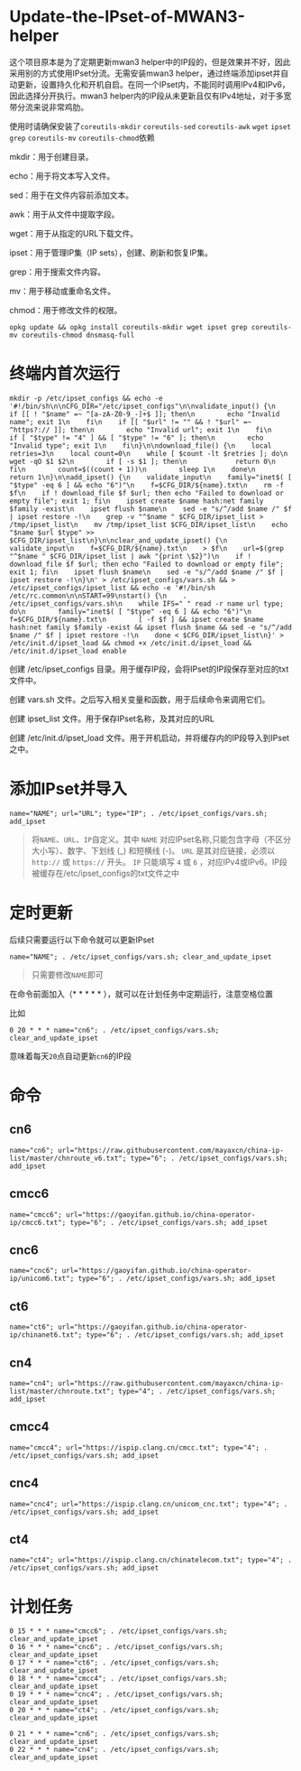# Update-the-IPset-of-MWAN3-helper

这个项目原本是为了定期更新mwan3 helper中的IP段的，但是效果并不好，因此采用别的方式使用IPset分流。无需安装mwan3 helper，通过终端添加ipset并自动更新，设置持久化和开机自启。在同一个IPset内，不能同时调用IPv4和IPv6，因此选择分开执行。mwan3 helper内的IP段从未更新且仅有IPv4地址，对于多宽带分流来说非常鸡肋。

使用时请确保安装了`coreutils-mkdir` `coreutils-sed` `coreutils-awk` `wget` `ipset` `grep` `coreutils-mv` `coreutils-chmod`依赖

mkdir：用于创建目录。

echo：用于将文本写入文件。

sed：用于在文件内容前添加文本。

awk：用于从文件中提取字段。

wget：用于从指定的URL下载文件。

ipset：用于管理IP集（IP sets），创建、刷新和恢复IP集。

grep：用于搜索文件内容。

mv：用于移动或重命名文件。

chmod：用于修改文件的权限。

```
opkg update && opkg install coreutils-mkdir wget ipset grep coreutils-mv coreutils-chmod dnsmasq-full
```

# 终端内首次运行

```
mkdir -p /etc/ipset_configs && echo -e '#!/bin/sh\n\nCFG_DIR="/etc/ipset_configs"\n\nvalidate_input() {\n    if [[ ! "$name" =~ ^[a-zA-Z0-9_-]+$ ]]; then\n        echo "Invalid name"; exit 1\n    fi\n    if [[ "$url" != "" && ! "$url" =~ ^https?:// ]]; then\n        echo "Invalid url"; exit 1\n    fi\n    if [ "$type" != "4" ] && [ "$type" != "6" ]; then\n        echo "Invalid type"; exit 1\n    fi\n}\n\ndownload_file() {\n    local retries=3\n    local count=0\n    while [ $count -lt $retries ]; do\n        wget -qO $1 $2\n        if [ -s $1 ]; then\n            return 0\n        fi\n        count=$((count + 1))\n        sleep 1\n    done\n    return 1\n}\n\nadd_ipset() {\n    validate_input\n    family="inet$( [ "$type" -eq 6 ] && echo "6")"\n    f=$CFG_DIR/${name}.txt\n    rm -f $f\n    if ! download_file $f $url; then echo "Failed to download or empty file"; exit 1; fi\n    ipset create $name hash:net family $family -exist\n    ipset flush $name\n    sed -e "s/^/add $name /" $f | ipset restore -!\n    grep -v "^$name " $CFG_DIR/ipset_list > /tmp/ipset_list\n    mv /tmp/ipset_list $CFG_DIR/ipset_list\n    echo "$name $url $type" >> $CFG_DIR/ipset_list\n}\n\nclear_and_update_ipset() {\n    validate_input\n    f=$CFG_DIR/${name}.txt\n    > $f\n    url=$(grep "^$name " $CFG_DIR/ipset_list | awk "{print \$2}")\n    if ! download_file $f $url; then echo "Failed to download or empty file"; exit 1; fi\n    ipset flush $name\n    sed -e "s/^/add $name /" $f | ipset restore -!\n}\n' > /etc/ipset_configs/vars.sh && > /etc/ipset_configs/ipset_list && echo -e '#!/bin/sh /etc/rc.common\n\nSTART=99\nstart() {\n    . /etc/ipset_configs/vars.sh\n    while IFS=" " read -r name url type; do\n        family="inet$( [ "$type" -eq 6 ] && echo "6")"\n        f=$CFG_DIR/${name}.txt\n        [ -f $f ] && ipset create $name hash:net family $family -exist && ipset flush $name && sed -e "s/^/add $name /" $f | ipset restore -!\n    done < $CFG_DIR/ipset_list\n}' > /etc/init.d/ipset_load && chmod +x /etc/init.d/ipset_load && /etc/init.d/ipset_load enable
```

创建 /etc/ipset_configs 目录。用于缓存IP段，会将IPset的IP段保存至对应的txt文件中。

创建 vars.sh 文件。之后写入相关变量和函数，用于后续命令来调用它们。

创建 ipset_list 文件。用于保存IPset名称，及其对应的URL

创建 /etc/init.d/ipset_load 文件。用于开机启动，并将缓存内的IP段导入到IPset之中。

# 添加IPset并导入

```
name="NAME"; url="URL"; type="IP"; . /etc/ipset_configs/vars.sh; add_ipset
```

> 将`NAME`、`URL`、`IP`自定义。其中 `NAME` 对应IPset名称,只能包含字母（不区分大小写）、数字、下划线 (_) 和短横线 (-)。 `URL` 是其对应链接，必须以 `http://` 或 `https://` 开头。 `IP` 只能填写 `4` 或 `6` ，对应IPv4或IPv6。IP段被缓存在/etc/ipset_configs的txt文件之中

# 定时更新

后续只需要运行以下命令就可以更新IPset

```
name="NAME"; . /etc/ipset_configs/vars.sh; clear_and_update_ipset
```

> 只需要修改`NAME`即可

在命令前面加入（* * * * * ），就可以在计划任务中定期运行，注意空格位置

比如

```
0 20 * * * name="cn6"; . /etc/ipset_configs/vars.sh; clear_and_update_ipset
```

意味着每天`20`点自动更新`cn6`的IP段

# 命令

## cn6

```
name="cn6"; url="https://raw.githubusercontent.com/mayaxcn/china-ip-list/master/chnroute_v6.txt"; type="6"; . /etc/ipset_configs/vars.sh; add_ipset
```

## cmcc6

```
name="cmcc6"; url="https://gaoyifan.github.io/china-operator-ip/cmcc6.txt"; type="6"; . /etc/ipset_configs/vars.sh; add_ipset
```

## cnc6

```
name="cnc6"; url="https://gaoyifan.github.io/china-operator-ip/unicom6.txt"; type="6"; . /etc/ipset_configs/vars.sh; add_ipset
```

## ct6

```
name="ct6"; url="https://gaoyifan.github.io/china-operator-ip/chinanet6.txt"; type="6"; . /etc/ipset_configs/vars.sh; add_ipset
```

## cn4

```
name="cn4"; url="https://raw.githubusercontent.com/mayaxcn/china-ip-list/master/chnroute.txt"; type="4"; . /etc/ipset_configs/vars.sh; add_ipset
```

## cmcc4

```
name="cmcc4"; url="https://ispip.clang.cn/cmcc.txt"; type="4"; . /etc/ipset_configs/vars.sh; add_ipset
```

## cnc4

```
name="cnc4"; url="https://ispip.clang.cn/unicom_cnc.txt"; type="4"; . /etc/ipset_configs/vars.sh; add_ipset
```

## ct4

```
name="ct4"; url="https://ispip.clang.cn/chinatelecom.txt"; type="4"; . /etc/ipset_configs/vars.sh; add_ipset
```

# 计划任务

```
0 15 * * * name="cmcc6"; . /etc/ipset_configs/vars.sh; clear_and_update_ipset
0 16 * * * name="cnc6"; . /etc/ipset_configs/vars.sh; clear_and_update_ipset
0 17 * * * name="ct6"; . /etc/ipset_configs/vars.sh; clear_and_update_ipset
0 18 * * * name="cmcc4"; . /etc/ipset_configs/vars.sh; clear_and_update_ipset
0 19 * * * name="cnc4"; . /etc/ipset_configs/vars.sh; clear_and_update_ipset
0 20 * * * name="ct4"; . /etc/ipset_configs/vars.sh; clear_and_update_ipset

```

```
0 21 * * * name="cn6"; . /etc/ipset_configs/vars.sh; clear_and_update_ipset
0 22 * * * name="cn4"; . /etc/ipset_configs/vars.sh; clear_and_update_ipset

```
